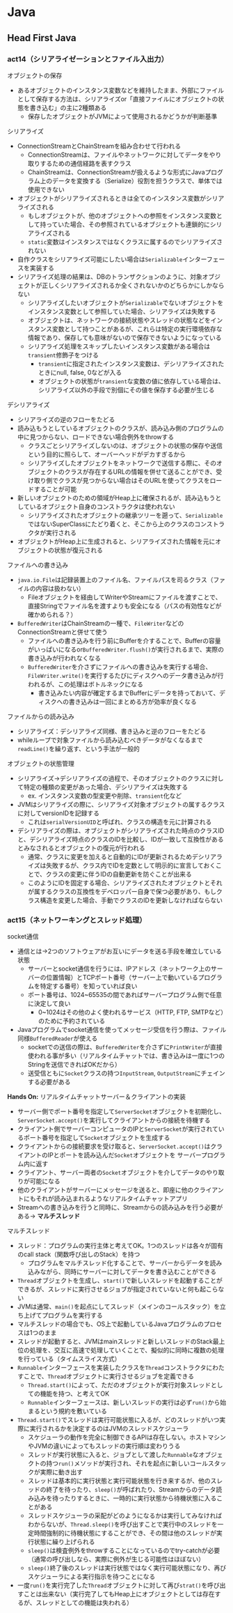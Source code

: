 # Java
## Head First Java
### act14（シリアライゼーションとファイル入出力）
オブジェクトの保存  
- あるオブジェクトのインスタンス変数などを維持したまま、外部にファイルとして保存する方法は、シリアライズor「直接ファイルにオブジェクトの状態を書き込む」の主に2種類ある
  - 保存したオブジェクトがJVMによって使用されるかどうかが判断基準  
  
シリアライズ  
- ConnectionStreamとChainStreamを組み合わせて行われる
  - ConnectionStreamは、ファイルやネットワークに対してデータをやり取りするための通信経路を表すクラス
  - ChainStreamは、ConnectionStreamが扱えるような形式にJavaプログラム上のデータを変換する（Serialize）役割を担うクラスで、単体では使用できない
- オブジェクトがシリアライズされるときは全てのインスタンス変数がシリアライズされる
  - もしオブジェクトが、他のオブジェクトへの参照をインスタンス変数として持っていた場合、その参照されているオブジェクトも連鎖的にシリアライズされる
  - `static`変数はインスタンスではなくクラスに属するのでシリアライズされない
- 自作クラスをシリアライズ可能にしたい場合は`Serializable`インターフェースを実装する
- シリアライズ処理の結果は、DBのトランザクションのように、対象オブジェクトが正しくシリアライズされるか全くされないかのどちらかにしかならない
  - シリアライズしたいオブジェクトが`Serializable`でないオブジェクトをインスタンス変数として参照していた場合、シリアライズは失敗する
  - オブジェクトは、ネットワークの接続状態やスレッドの状態などをインスタンス変数として持つことがあるが、これらは特定の実行環境依存な情報であり、保存しても意味がないので保存できないようになっている
  - シリアライズ処理をスキップしたいインスタンス変数がある場合は`transient`修飾子をつける
    - `transient`に指定されたインスタンス変数は、デシリアライズされたときにnull, false, 0などが入る
    - オブジェクトの状態が`transient`な変数の値に依存している場合は、シリアライズ以外の手段で別個にその値を保存する必要が生じる  
  
デシリアライズ  
- シリアライズの逆のフローをたどる
- 読み込もうとしているオブジェクトのクラスが、読み込み側のプログラムの中に見つからない、ロードできない場合例外をthrowする
  - クラスごとシリアライズしないのは、オブジェクトの状態の保存や送信という目的に照らして、オーバーヘッドがデカすぎるから
  - シリアライズしたオブジェクトをネットワークで送信する際に、そのオブジェクトのクラスが存在するURLの情報を併せて送ることができ、受け取り側でクラスが見つからない場合はそのURLを使ってクラスをロードすることが可能
- 新しいオブジェクトのための領域がHeap上に確保されるが、読み込もうとしているオブジェクト自身のコンストラクタは使われない
  - シリアライズされたオブジェクトの継承ツリーを遡って、`Serializable`ではないSuperClassにたどり着くと、そこから上のクラスのコンストラクタが実行される
- オブジェクトがHeap上に生成されると、シリアライズされた情報を元にオブジェクトの状態が復元される  
  
ファイルへの書き込み  
- `java.io.File`は記録装置上のファイル名、ファイルパスを司るクラス（ファイルの内容は扱わない）
  - Fileオブジェクトを経由してWriterやStreamにファイルを渡すことで、直接Stringでファイル名を渡すよりも安全になる（パスの有効性などが確かめられる？）
- `BufferedWriter`はChainStreamの一種で、`FileWriter`などのConnectionStreamと併せて使う
  - ファイルへの書き込みを行う前にBufferを介することで、Bufferの容量がいっぱいになるor`BufferedWriter.flush()`が実行されるまで、実際の書き込みが行われなくなる
  - `BufferedWriter`を介さずにファイルへの書き込みを実行する場合、`FileWriter.write()`を実行するたびにディスクへのデータ書き込みが行われるが、この処理はボトルネックになる
    - 書き込みたい内容が確定するまでBufferにデータを持っておいて、ディスクへの書き込みは一回にまとめる方が効率が良くなる
    
ファイルからの読み込み  
- シリアライズ：デシリアライズ同様、書き込みと逆のフローをたどる
- whileループで対象ファイルから読み込むべきデータがなくなるまで`readLine()`を繰り返す、という手法が一般的  

オブジェクトの状態管理  
- シリアライズ→デシリアライズの過程で、そのオブジェクトのクラスに対して特定の種類の変更があった場合、デシリアライズは失敗する
  - ex. インスタンス変数の型変更や削除、`transient`化など
- JVMはシリアライズの際に、シリアライズ対象オブジェクトの属するクラスに対してversionIDを記録する
  - これは`serialVersionUID`と呼ばれ、クラスの構造を元に計算される
- デシリアライズの際は、オブジェクトがシリアライズされた時点のクラスIDと、デシリアライズ時点のクラスのIDを比較し、IDが一致して互換性があるとみなされるとオブジェクトの復元が行われる
  - 通常、クラスに変更を加えると自動的にIDが更新されるためデシリアライズは失敗するが、クラス内でIDを定数として明示的に宣言しておくことで、クラスの変更に伴うIDの自動更新を防ぐことが出来る
  - このようにIDを固定する場合、シリアライズされたオブジェクトとそれが属するクラスの互換性をデベロッパー自身で保つ必要があり、もしクラス構造を変更した場合、手動でクラスのIDを更新しなければならない
  
### act15（ネットワーキングとスレッド処理）
socket通信
- 通信とは→2つのソフトウェアがお互いにデータを送る手段を確立している状態
  - サーバーとsocket通信を行うには、IPアドレス（ネットワーク上のサーバーの位置情報）とTCPポート番号（サーバー上で動いているプログラムを特定する番号）を知っていれば良い
  - ポート番号は、1024~65535の間であればサーバープログラム側で任意に決定して良い
    - 0~1024はその他のよく使われるサービス（HTTP, FTP, SMTPなど）のために予約されている
- Javaプログラムでsocket通信を使ってメッセージ受信を行う際は、ファイル同様`BufferedReader`が使える
  - socketでの送信の際は、`BufferedWriter`を介さずに`PrintWriter`が直接使われる事が多い（リアルタイムチャットでは、書き込みは一度に1つのStringを送信できればOKだから）
  - 送受信ともに`Socket`クラスの持つ`InputStream`, `OutputStream`にチェインする必要がある  
  
**Hands On:** リアルタイムチャットサーバー＆クライアントの実装  
- サーバー側でポート番号を指定して`ServerSocket`オブジェクトを初期化し、`ServerSocket.accept()`を実行してクライアントからの接続を待機する
- クライアント側でサーバーコンピュータのIPと`ServerSocket`が実行されているポート番号を指定して`Socket`オブジェクトを生成する
- クライアントからの接続要求を受け取ると、`ServerSocket.accept()`はクライアントのIPとポートを読み込んだ`Socket`オブジェクトを サーバープログラム内に返す
- クライアント、サーバー両者の`Socket`オブジェクトを介してデータのやり取りが可能になる
- 他のクライアントがサーバーにメッセージを送ると、即座に他のクライアントにもそれが読み込まれるようなリアルタイムチャットアプリ
- Streamへの書き込みを行うと同時に、Streamからの読み込みを行う必要がある→ **マルチスレッド**  
  
マルチスレッド  
- スレッド：プログラムの実行主体と考えてOK。1つのスレッドは各々が固有のcall stack（関数呼び出しのStack）を持つ  
  - プログラムをマルチスレッド化することで、サーバーからデータを読み込みながら、同時にサーバーに対してデータを書き込むことができる  
- `Thread`オブジェクトを生成し、`start()`で新しいスレッドを起動することができるが、スレッドに実行させるジョブが指定されていないと何も起こらない  
- JVMは通常、`main()`を起点にしてスレッド（メインのコールスタック）を立ち上げてプログラムを実行する  
- マルチスレッドの場合でも、OS上で起動しているJavaプログラムのプロセスは1つのまま
- スレッドが起動すると、JVMはmainスレッドと新しいスレッドのStack最上位の処理を、交互に高速で処理していくことで、擬似的に同時に複数の処理を行っている（タイムスライス方式）
- `Runnable`インターフェースを実装したクラスを`Thread`コンストラクタにわたすことで、`Thread`オブジェクトに実行させるジョブを定義できる
  - `Thread.start()`によって、ただのオブジェクトが実行対象スレッドとしての機能を持つ、と考えてOK  
  - `Runnable`インターフェースは、新しいスレッドの実行は必ず`run()`から始まるという規約を敷いている
- `Thread.start()`でスレッドは実行可能状態に入るが、どのスレッドがいつ実際に実行されるかを決定するのはJVMのスレッドスケジューラ
  - スケジューラの動作を完全に制御できるAPIは存在しない。ホストマシンやJVMの違いによってもスレッドの実行順は変わりうる
  - スレッドが実行状態に入ると、ジョブとして渡した`Runnable`なオブジェクトの持つ`run()`メソッドが実行され、それを起点に新しいコールスタックが実際に動き出す
  - スレッドは基本的に実行状態と実行可能状態を行き来するが、他のスレッドの終了を待ったり、`sleep()`が呼ばれたり、Streamからのデータ読み込みを待ったりするときに、一時的に実行状態から待機状態に入ることがある  
  - スレッドスケジューラの采配がどのようになるかは実行してみなければわからないが、`Thread.sleep()`を呼び出すことで実行中のスレッドを一定時間強制的に待機状態にすることができ、その間は他のスレッドが実行状態に繰り上げられる
  - `sleep()`は検査例外をthrowすることになっているのでtry-catchが必要（通常の呼び出しなら、実際に例外が生じる可能性はほぼない）
  - `sleep()`終了後のスレッドは実行状態ではなく実行可能状態になり、再びスケジューラによる実行指示を待つことになる
- 一度`run()`を実行完了した`Thread`オブジェクトに対して再び`strat()`を呼び出すことは出来ない（実行完了してもHeap上にオブジェクトとしては存在するが、スレッドとしての機能は失われる）
